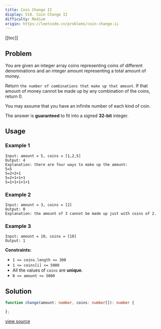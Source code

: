 ```yaml
---
title: Coin Change II
display: 518. Coin Change II
difficulty: Medium
origin: https://leetcode.cn/problems/coin-change-ii
---
```


[[toc]]

## Problem

You are given an integer array coins representing coins of different denominations and an integer amount representing a total amount of money.

Return `the number of combinations that make up that amount`. If that amount of money cannot be made up by any combination of the coins, return 0.

You may assume that you have an infinite number of each kind of coin.

The answer is **guaranteed** to fit into a signed **32-bit** integer.

## Usage

### Example 1

```
Input: amount = 5, coins = [1,2,5]
Output: 4
Explanation: there are four ways to make up the amount:
5=5
5=2+2+1
5=2+1+1+1
5=1+1+1+1+1
```

### Example 2

```
Input: amount = 3, coins = [2]
Output: 0
Explanation: the amount of 3 cannot be made up just with coins of 2.
```

### Example 3

```
Input: amount = 10, coins = [10]
Output: 1
```


**Constraints:**

- <code>1 &lt;= coins.length &lt;= 300</code>
- <code>1 &lt;= coins[i] &lt;= 5000</code>
- All the values of <code>coins</code> are **unique**.
- <code>0 &lt;= amount &lt;= 5000</code>


## Solution

```ts
function change(amount: number, coins: number[]): number {

};
```

[view source](https://leetcode.cn/problems/coin-change-ii)
